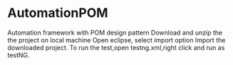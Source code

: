 # AutomationPOM
Automation framework with POM design pattern
Download and unzip the the project on local machine
Open eclipse, select import option
Import the downloaded project.
To run the test,open testng.xml,right click and run as testNG.
